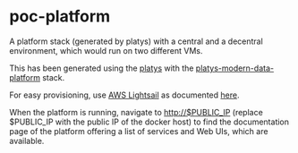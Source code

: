 # poc-platform
A platform stack (generated by platys) with a central and a decentral environment, which would run on two different VMs.

This has been generated using the [platys](http://github.com/trivadispf/platys) with the [platys-modern-data-platform](https://github.com/TrivadisPF/platys-modern-data-platform) stack. 

For easy provisioning, use [AWS Lightsail](https://aws.amazon.com/lightsail/) as documented [here](Lightsail.md).

When the platform is running, navigate to <http://$PUBLIC_IP> (replace $PUBLIC_IP with the public IP of the docker host) to find the documentation page of the platform offering a list of services and Web UIs, which are available.
